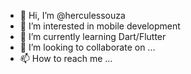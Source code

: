 - 👋 Hi, I’m @herculessouza
- 👀 I’m interested in mobile development
- 🌱 I’m currently learning Dart/Flutter
- 💞️ I’m looking to collaborate on ...
- 📫 How to reach me ...

<!---
herculessouza/herculessouza is a ✨ special ✨ repository because its `README.md` (this file) appears on your GitHub profile.
You can click the Preview link to take a look at your changes.
--->
